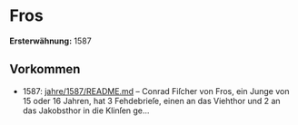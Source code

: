 # Fros

**Ersterwähnung:** 1587

## Vorkommen
- 1587: [jahre/1587/README.md](../jahre/1587/README.md) – Conrad Fiſcher von Fros, ein Junge von 15 oder
16 Jahren, hat 3 Fehdebrieſe, einen an das Viehthor und
2 an das Jakobsthor in die Klinſen ge...
